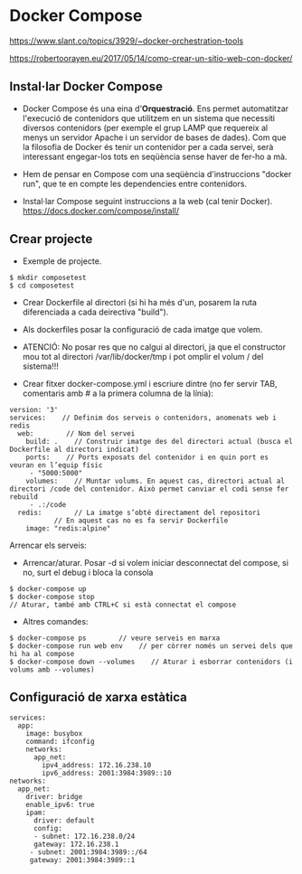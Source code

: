 # Docker Compose
https://www.slant.co/topics/3929/~docker-orchestration-tools

https://robertoorayen.eu/2017/05/14/como-crear-un-sitio-web-con-docker/

## Instal·lar Docker Compose

- Docker Compose és una eina d'**Orquestració**. Ens permet automatitzar l'execució de  contenidors que utilitzem en un sistema que necessiti diversos contenidors (per exemple el grup LAMP que requereix al menys un servidor Apache i un servidor de bases de dades). Com que la filosofia de Docker és tenir un contenidor per a cada servei, serà interessant engegar-los tots en seqüència sense haver de fer-ho a mà.

- Hem de pensar en Compose com una seqüència d'instruccions "docker run", que te en compte les dependencies entre contenidors.

- Instal·lar Compose  seguint instruccions a la web (cal tenir Docker). https://docs.docker.com/compose/install/

## Crear projecte 
- Exemple de projecte.

~~~
$ mkdir composetest
$ cd composetest
~~~

- Crear Dockerfile al directori (si hi ha més d'un, posarem la ruta diferenciada a cada deirectiva "build").
- Als dockerfiles posar la configuració de cada imatge que volem.
- ATENCIÓ: No posar res que no calgui al directori, ja que el constructor mou tot al directori /var/lib/docker/tmp i pot omplir el volum / del sistema!!! 

- Crear fitxer docker-compose.yml i escriure dintre (no fer servir TAB, comentaris amb # a  la primera columna de la línia):

~~~
version: '3'
services:    // Definim dos serveis o contenidors, anomenats web i redis
  web:        // Nom del servei
    build: .    // Construir imatge des del directori actual (busca el Dockerfile al directori indicat)
    ports:    // Ports exposats del contenidor i en quin port es veuran en l’equip físic 
     - "5000:5000" 
    volumes:    // Muntar volums. En aquest cas, directori actual al directori /code del contenidor. Això permet canviar el codi sense fer rebuild
     - .:/code
  redis:        // La imatge s’obté directament del repositori
  		   // En aquest cas no es fa servir Dockerfile
    image: "redis:alpine"
~~~

Arrencar els serveis:

- Arrencar/aturar. Posar -d si volem iniciar desconnectat del compose, si no, surt el debug i bloca la consola

~~~
$ docker-compose up 
$ docker-compose stop 
// Aturar, també amb CTRL+C si està connectat el compose 
~~~

- Altres comandes:

~~~
$ docker-compose ps        // veure serveis en marxa
$ docker-compose run web env    // per còrrer només un servei dels que hi ha al compose
$ docker-compose down --volumes    // Aturar i esborrar contenidors (i volums amb --volumes)
~~~

## Configuració de xarxa estàtica

~~~
services:
  app:
    image: busybox
    command: ifconfig
    networks:
      app_net:
        ipv4_address: 172.16.238.10
        ipv6_address: 2001:3984:3989::10
networks:
  app_net:
    driver: bridge
    enable_ipv6: true
    ipam:
      driver: default
      config:
      - subnet: 172.16.238.0/24
      gateway: 172.16.238.1
     - subnet: 2001:3984:3989::/64
     gateway: 2001:3984:3989::1
~~~

